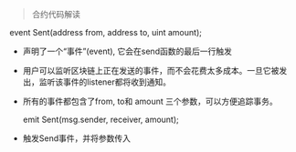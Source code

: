 > 合约代码解读

event Sent(address from, address to, uint amount);

- 声明了一个“事件”(event), 它会在send函数的最后一行触发

- 用户可以监听区块链上正在发送的事件，而不会花费太多成本。一旦它被发出，监听该事件的listener都将收到通知。

- 所有的事件都包含了from, to和 amount 三个参数，可以方便追踪事务。

  emit Sent(msg.sender, receiver, amount);

- 触发Send事件，并将参数传入

